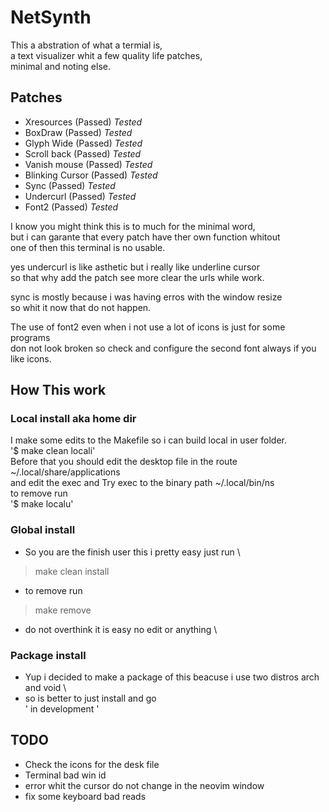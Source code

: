 # NetSynth
This a abstration of what a termial is,\
a text visualizer whit a few quality life patches,\
minimal and noting else.

## Patches
- Xresources (Passed) *Tested*
- BoxDraw (Passed) *Tested*
- Glyph Wide (Passed) *Tested*
- Scroll back (Passed) *Tested*
- Vanish mouse (Passed) *Tested*
- Blinking Cursor (Passed) *Tested*
- Sync (Passed) *Tested*
- Undercurl (Passed) *Tested*
- Font2 (Passed) *Tested*

I know you might think this is to much for the minimal word,\
but i can garante that every patch have ther own function whitout\
one of then this terminal is no usable. 

yes undercurl is like asthetic but i really like underline cursor\
so that why add the patch see more clear the urls while work.

sync is mostly because i was having erros with the window resize\
so whit it now that do not happen.

The use of font2 even when i not use a lot of icons is just for some programs\
don not look broken so check and configure the second font always if you\
like icons.

## How This work

### Local install aka home dir
I make some edits to the Makefile so i can build local in user folder. \
'$ make clean locali' \
Before that you should edit the desktop file in the route ~/.local/share/applications \
and edit the exec and Try exec to the binary path ~/.local/bin/ns \
to remove run \
'$ make localu'

### Global install
- So you are the finish user this i pretty easy just run \
> make clean install
- to remove run
> make remove
- do not overthink it is easy no edit or anything \
### Package install
- Yup i decided to make a package of this beacuse i use two distros arch and void \
- so is better to just install and go \
' in development '

## TODO
- Check the icons for the desk file
- Terminal bad win id
- error whit the cursor do not change in the neovim window
- fix some keyboard bad reads
